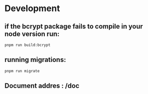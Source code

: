 # Development

## if the bcrypt package fails to compile in your node version run:
```
pnpm run build:bcrypt
```

## running migrations: 
```
pnpm run migrate
```

## Document addres : /doc